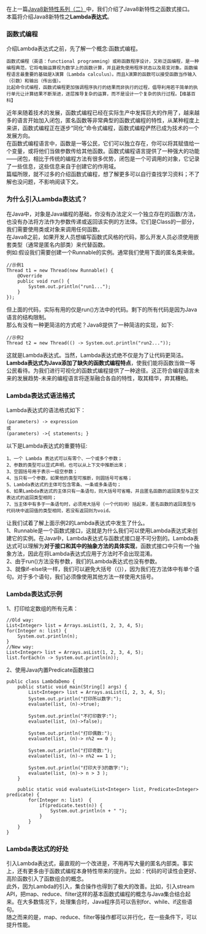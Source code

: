 在上一篇[Java8新特性系列（二）](https://github.com/tsfeng/JavaRobot/blob/master/blog/CoreJava/Java8Feature/Java8%E6%96%B0%E7%89%B9%E6%80%A7%E7%B3%BB%E5%88%97(%E4%BA%8C).md)中，我们介绍了Java8新特性之函数式接口。    
本篇将介绍Java8新特性之**Lambda表达式**。  
### **函数式编程**  
介绍Lambda表达式之前，先了解一个概念:函数式编程。  
```
函数式编程（英语：functional programming）或称函数程序设计，又称泛函编程，是一种编程典范，它将电脑运算视为数学上的函数计算，并且避免使用程序状态以及易变对象。函数编程语言最重要的基础是λ演算（Lambda calculus）。而且λ演算的函数可以接受函数当作输入（引数）和输出（传出值）。
比起命令式编程，函数式编程更加强调程序执行的结果而非执行的过程，倡导利用若干简单的执行单元让计算结果不断渐进，逐层推导复杂的运算，而不是设计一个复杂的执行过程。【维基百科】
```
近年来随着技术的发展，函数式编程已经在实际生产中发挥巨大的作用了，越来越多的语言开始加入闭包，匿名函数等非常典型的函数式编程的特性，从某种程度上来讲，函数式编程正在逐步“同化”命令式编程，函数式编程俨然已成为技术的一个发展方向。  
在函数式编程语言中，函数是一等公民，它们可以独立存在，你可以将其赋值给一个变量，或将他们当做参数传给其他函数。函数式编程语言提供了一种强大的功能——闭包，相比于传统的编程方法有很多优势，闭包是一个可调用的对象，它记录了一些信息，这些信息来自于创建它的作用域。  
篇幅所限，就不过多的介绍函数式编程，想了解更多可以自行查找学习资料；不了解也没问题，不影响阅读下文。  
### **为什么引入Lambda表达式？**  
在Java中，对象是Java编程的基础，你没有办法定义一个独立存在的函数/方法，也没有办法将方法作为参数传递或返回该实例的方法体。它们是Class的一部分，我们需要使用类或对象来调用任何函数。  
在Java8之前，如果开发人员想编写函数式风格的代码，那么开发人员必须使用嵌套类型（通常是匿名内部类）来代替函数。  
例如:假设我们需要创建一个Runnable的实例。通常我们使用下面的匿名类来做。  
```
//示例1
Thread t1 = new Thread(new Runnable() {
    @Override
    public void run() {
        System.out.println("run1...");
    }
});
```
但上面的代码，实际有用的仅是run()方法中的代码。剩下的所有代码是因为Java语言的结构限制。  
那么有没有一种更简洁的方式呢？Java8提供了一种简洁的实现，如下:  
```
//示例2
Thread t2 = new Thread(() -> System.out.println("run2..."));
```
这就是Lambda表达式。当然，Lambda表达式绝不仅是为了让代码更简洁。**Lambda表达式为Java添加了缺失的函数式编程特点**，使我们能将函数当做一等公民看待。为我们进行可视化的函数式编程提供了一种途径。这正符合编程语言未来的发展趋势-未来的编程语言将逐渐融合各自的特性，取其精华，弃其糟粕。  
### **Lambda表达式语法格式**  
Lambda表达式的语法格式如下：  
```
(parameters) -> expression
或
(parameters) ->{ statements; }
```
以下是Lambda表达式的重要特征:  
```
1、一个 Lambda 表达式可以有零个、一个或多个参数；  
2、参数的类型可以显式声明，也可以从上下文中推断出来；  
3、空圆括号用于表示一组空参数；  
4、当只有一个参数，如果他的类型可推断，则圆括号可省略；  
5、Lambda表达式的主体可包含零条、一条或多条语句；  
6、如果Lambda表达式的主体只有一条语句，则大括号可省略，并且匿名函数的返回类型与正文表达式的返回类型相同；  
7、当主体中有多于一条语句时，必须用大括号（一个代码块）括起来，匿名函数的返回类型与代码块中返回值的类型相同，若没有返回则为void。  
```
让我们试着了解上面示例2的Lambda表达式中发生了什么。  
1、Runnable是一个函数式接口，这就是为什么我们可以使用Lambda表达式来创建它的实例。在Java中，Lambda表达式与函数式接口是不可分割的。Lambda表达式可以理解为**对于接口和其中的抽象方法的具体实现**，函数式接口中只有一个抽象方法，因此在将Lambda表达式应用于方法时不会出现混淆。  
2、由于run()方法没有参数，我们的Lambda表达式也没有参数。  
3、就像if-else块一样，我们可以避免大括号（{}），因为我们在方法体中有单个语句。对于多个语句，我们必须像使用其他方法一样使用大括号。  
### **Lambda表达式示例**  
1、打印给定数组的所有元素：  
```
//Old way:
List<Integer> list = Arrays.asList(1, 2, 3, 4, 5);
for(Integer n: list) {
	System.out.println(n);
}
//New way:
List<Integer> list = Arrays.asList(1, 2, 3, 4, 5);
list.forEach(n -> System.out.println(n));
```
2、使用Java内置Predicate函数接口  
```
public class LambdaDemo {
    public static void main(String[] args) {
        List<Integer> list = Arrays.asList(1, 2, 3, 4, 5);
        System.out.println("打印所以数字:");
        evaluate(list, (n)->true);

        System.out.println("不打印数字:");
        evaluate(list, (n)->false);

        System.out.println("打印偶数:");
        evaluate(list, (n)-> n%2 == 0 );

        System.out.println("打印奇数:");
        evaluate(list, (n)-> n%2 == 1 );

        System.out.println("打印大于3的数字:");
        evaluate(list, (n)-> n > 3 );
    }

    public static void evaluate(List<Integer> list, Predicate<Integer> predicate) {
        for(Integer n: list)  {
            if(predicate.test(n)) {
                System.out.println(n + " ");
            }
        }
    }
}
```
### **Lambda表达式的好处**  
引入Lambda表达式，最直观的一个改进是，不用再写大量的匿名内部类。事实上，还有更多由于函数式编程本身特性带来的提升。比如：代码的可读性会更好、高阶函数引入了函数组合的概念。  
此外，因为Lambda的引入，集合操作也得到了极大的改善。比如，引入stream API，把map、reduce、filter这样的基本函数式编程的概念与Java集合结合起来。在大多数情况下，处理集合时，Java程序员可以告别for、while、if这些语句。  
随之而来的是，map、reduce、filter等操作都可以并行化，在一些条件下，可以提升性能。  




